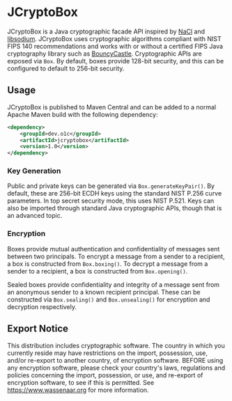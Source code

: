 # JCryptoBox

JCryptoBox is a Java cryptographic facade API inspired by [NaCl](https://nacl.cr.yp.to/) and [libsodium](https://doc.libsodium.org/).
JCryptoBox uses cryptographic algorithms compliant with NIST FIPS 140 recommendations and works with or without a certified FIPS Java cryptography library such as [BouncyCastle](https://www.bouncycastle.org/fips-java/).
Cryptographic APIs are exposed via `Box`.
By default, boxes provide 128-bit security, and this can be configured to default to 256-bit security.

## Usage

JCryptoBox is published to Maven Central and can be added to a normal Apache Maven build with the following dependency:

```xml
<dependency>
    <groupId>dev.o1c</groupId>
    <artifactId>jcryptobox</artifactId>
    <version>1.0</version>
</dependency>
```

### Key Generation

Public and private keys can be generated via `Box.generateKeyPair()`.
By default, these are 256-bit ECDH keys using the standard NIST P.256 curve parameters.
In top secret security mode, this uses NIST P.521.
Keys can also be imported through standard Java cryptographic APIs, though that is an advanced topic.

### Encryption

Boxes provide mutual authentication and confidentiality of messages sent between two principals.
To encrypt a message from a sender to a recipient, a box is constructed from `Box.boxing()`.
To decrypt a message from a sender to a recipient, a box is constructed from `Box.opening()`.

Sealed boxes provide confidentiality and integrity of a message sent from an anonymous sender to a known recipient principal.
These can be constructed via `Box.sealing()` and `Box.unsealing()` for encryption and decryption respectively.

## Export Notice

This distribution includes cryptographic software.
The country in which you currently reside may have restrictions on the import, possession, use, and/or re-export to another country, of encryption software.
BEFORE using any encryption software, please check your country's laws, regulations and policies concerning the import, possession, or use, and re-export of encryption software, to see if this is permitted.
See https://www.wassenaar.org for more information.
